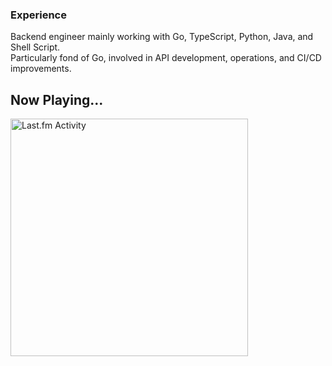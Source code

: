 ### Experience  
Backend engineer mainly working with Go, TypeScript, Python, Java, and Shell Script.  
Particularly fond of Go, involved in API development, operations, and CI/CD improvements.  

## Now Playing...

 <a href="https://last.fm/user/shiyui" target="_blank"><img src="https://toru.kio.dev/api/v1/shiyui?theme=nord&border_radius=5" alt="Last.fm Activity" width="380px" /></a>
